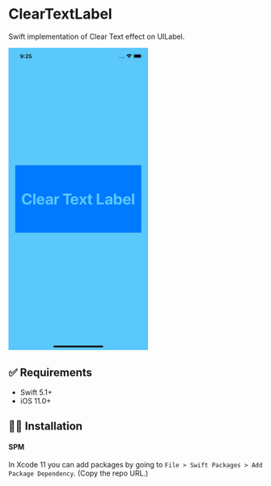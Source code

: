 # ClearTextLabel
Swift implementation of Clear Text effect on UILabel.

<img src="https://github.com/apple-avadhesh/ClearTextLabel/blob/main/screenshot.png" width="276" height="598">


## ✅ Requirements
- Swift 5.1+
- iOS 11.0+

## 👨‍💻 Installation

#### SPM
In Xcode 11 you can add packages by going to `File > Swift Packages > Add Package Dependency`. (Copy the repo URL.)
